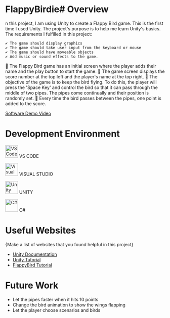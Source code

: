 # FlappyBirdie# Overview

n this project, I am using Unity to create a Flappy Bird game. This is the first time I used Unity. The project's purpose is to help me learn Unity's basics. The requirements I fulfilled in this project:

    ✔️ The game should display graphics
    ✔️ The game should take user input from the keyboard or mouse
    ✔️ The game should have moveable objects
    ✔️ Add music or sound effects to the game.

📍 The Flappy Bird game has an initial screen where the player adds their name and the play button to start the game.
📍 The game screen displays the score number at the top left and the player's name at the top right.
📍 The objective of the game is to keep the bird flying. To do this, the player will press the 'Space Key' and control the bird so that it can pass through the middle of two pipes. The pipes come continually and their position is randomly set.
📍 Every time the bird passes between the pipes, one point is added to the score.



[Software Demo Video](http://youtube.link.goes.here)

# Development Environment

<!-- VS Code -->
<img src="https://api.iconify.design/mdi:visual-studio-code.svg" height="40" alt="VS Code" /> VS CODE

<!-- Visual Studio -->
<img src="https://cdn.simpleicons.org/visualstudio/5C2D91" height="40" alt="Visual Studio" /> VISUAL STUDIO

<!-- Unity -->
<img src="https://cdn.simpleicons.org/unity/000000" height="40" alt="Unity" /> UNITY

<!-- C# -->
<img src="https://cdn.simpleicons.org/csharp/239120" height="40" alt="C#" /> C#

# Useful Websites

{Make a list of websites that you found helpful in this project}
* [Unity Documentation](https://docs.unity.com/en-us)
* [Unity Tutorial](https://www.youtube.com/watch?v=XtQMytORBmM)
* [FlappyBird Tutorial](https://www.youtube.com/watch?v=ihvBiJ1oC9U)

# Future Work

* Let the pipes faster when it hits 10 points
* Change the bird animation to show the wings flapping
* Let the player choose scenarios and birds
